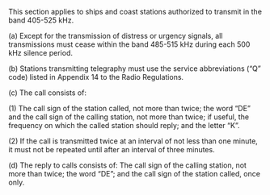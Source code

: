 This section applies to ships and coast stations authorized to transmit in the band 405-525 kHz.

(a) Except for the transmission of distress or urgency signals, all transmissions must cease within the band 485-515 kHz during each 500 kHz silence period.

(b) Stations transmitting telegraphy must use the service abbreviations (“Q” code) listed in Appendix 14 to the Radio Regulations.

(c) The call consists of:

(1) The call sign of the station called, not more than twice; the word “DE” and the call sign of the calling station, not more than twice; if useful, the frequency on which the called station should reply; and the letter “K”.

(2) If the call is transmitted twice at an interval of not less than one minute, it must not be repeated until after an interval of three minutes.

(d) The reply to calls consists of: The call sign of the calling station, not more than twice; the word “DE”; and the call sign of the station called, once only.

